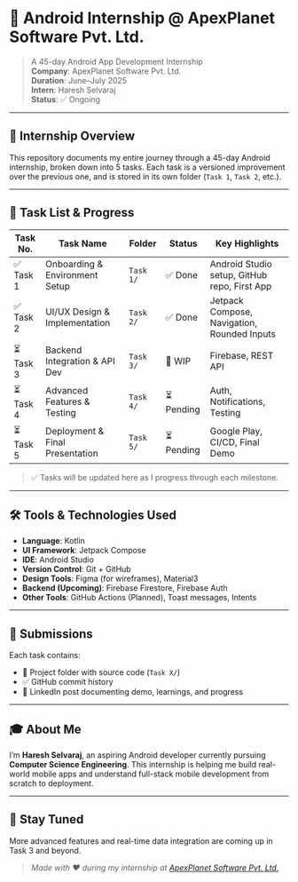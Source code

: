 # 📱 Android Internship @ ApexPlanet Software Pvt. Ltd.

> A 45-day Android App Development Internship  
> **Company**: ApexPlanet Software Pvt. Ltd.  
> **Duration**: June–July 2025  
> **Intern**: Haresh Selvaraj  
> **Status**: ✅ Ongoing

---

## 📌 Internship Overview

This repository documents my entire journey through a 45-day Android internship, broken down into 5 tasks. Each task is a versioned improvement over the previous one, and is stored in its own folder (`Task 1`, `Task 2`, etc.).

---

## 📅 Task List & Progress

| Task No. | Task Name                           | Folder    | Status  | Key Highlights |
|----------|--------------------------------------|-----------|---------|----------------|
| ✅ Task 1 | Onboarding & Environment Setup       | `Task 1/` | ✅ Done | Android Studio setup, GitHub repo, First App |
| ✅ Task 2 | UI/UX Design & Implementation        | `Task 2/` | ✅ Done | Jetpack Compose, Navigation, Rounded Inputs |
| ⏳ Task 3 | Backend Integration & API Dev        | `Task 3/` | 🔄 WIP | Firebase, REST API |
| ⏳ Task 4 | Advanced Features & Testing          | `Task 4/` | ⏳ Pending | Auth, Notifications, Testing |
| ⏳ Task 5 | Deployment & Final Presentation      | `Task 5/` | ⏳ Pending | Google Play, CI/CD, Final Demo |

> ✅ Tasks will be updated here as I progress through each milestone.

---

## 🛠️ Tools & Technologies Used

- **Language**: Kotlin
- **UI Framework**: Jetpack Compose
- **IDE**: Android Studio
- **Version Control**: Git + GitHub
- **Design Tools**: Figma (for wireframes), Material3
- **Backend (Upcoming)**: Firebase Firestore, Firebase Auth
- **Other Tools**: GitHub Actions (Planned), Toast messages, Intents

---

## 🔗 Submissions

Each task contains:

- 📁 Project folder with source code (`Task X/`)
- ✅ GitHub commit history
- 🔗 LinkedIn post documenting demo, learnings, and progress

---

## 🎓 About Me

I’m **Haresh Selvaraj**, an aspiring Android developer currently pursuing **Computer Science Engineering**. This internship is helping me build real-world mobile apps and understand full-stack mobile development from scratch to deployment.

---

## 📣 Stay Tuned

More advanced features and real-time data integration are coming up in Task 3 and beyond.

> _Made with ❤️ during my internship at [ApexPlanet Software Pvt. Ltd.](https://www.apexplanet.in/)_
